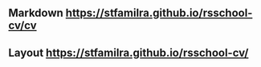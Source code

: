 ## Markdown https://stfamilra.github.io/rsschool-cv/cv

## Layout https://stfamilra.github.io/rsschool-cv/
